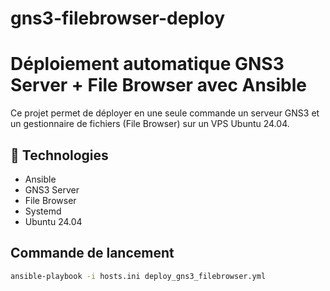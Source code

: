 # gns3-filebrowser-deploy

# Déploiement automatique GNS3 Server + File Browser avec Ansible

Ce projet permet de déployer en une seule commande un serveur GNS3 et un gestionnaire de fichiers (File Browser) sur un VPS Ubuntu 24.04.

## 🔧 Technologies
- Ansible
- GNS3 Server
- File Browser
- Systemd
- Ubuntu 24.04

## Commande de lancement
```bash
ansible-playbook -i hosts.ini deploy_gns3_filebrowser.yml

